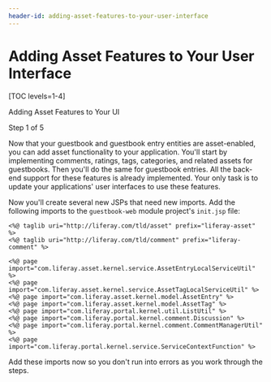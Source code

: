 ```yaml
---
header-id: adding-asset-features-to-your-user-interface
---
```


# Adding Asset Features to Your User Interface

[TOC levels=1-4]

<div class="learn-path-step row">
    <p id="stepTitle">Adding Asset Features to Your UI</p><p>Step 1 of 5</p>
</div>

Now that your guestbook and guestbook entry entities are asset-enabled, you can
add asset functionality to your application. You'll start by implementing
comments, ratings, tags, categories, and related assets for guestbooks. Then
you'll do the same for guestbook entries. All the back-end support for these
features is already implemented. Your only task is to update your applications'
user interfaces to use these features. 

Now you'll create several new JSPs that need new imports. Add the following
imports to the `guestbook-web` module project's `init.jsp` file: 

```markup
<%@ taglib uri="http://liferay.com/tld/asset" prefix="liferay-asset" %>
<%@ taglib uri="http://liferay.com/tld/comment" prefix="liferay-comment" %>

<%@ page import="com.liferay.asset.kernel.service.AssetEntryLocalServiceUtil" %>
<%@ page import="com.liferay.asset.kernel.service.AssetTagLocalServiceUtil" %>
<%@ page import="com.liferay.asset.kernel.model.AssetEntry" %>
<%@ page import="com.liferay.asset.kernel.model.AssetTag" %>
<%@ page import="com.liferay.portal.kernel.util.ListUtil" %>
<%@ page import="com.liferay.portal.kernel.comment.Discussion" %>
<%@ page import="com.liferay.portal.kernel.comment.CommentManagerUtil" %>
<%@ page import="com.liferay.portal.kernel.service.ServiceContextFunction" %>
```

Add these imports now so you don't run into errors as you work through the steps. 
